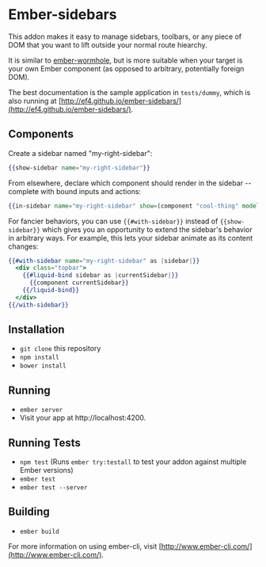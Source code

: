 # Ember-sidebars

This addon makes it easy to manage sidebars, toolbars, or any piece of DOM that you want to lift outside your normal route hiearchy.

It is similar to [ember-wormhole](https://github.com/yapplabs/ember-wormhole), but is more suitable when your target is your own Ember component (as opposed to arbitrary, potentially foreign DOM).

The best documentation is the sample application in `tests/dummy`, which is also running at [http://ef4.github.io/ember-sidebars/](http://ef4.github.io/ember-sidebars/).

## Components

Create a sidebar named "my-right-sidebar":

```hbs
{{show-sidebar name="my-right-sidebar"}}
```

From elsewhere, declare which component should render in the sidebar -- complete with bound inputs and actions:


```hbs
{{in-sidebar name="my-right-sidebar" show=(component "cool-thing" model=model launch=(action "launchIt") }}
```

For fancier behaviors, you can use `{{#with-sidebar}}` instead of `{{show-sidebar}}` which gives you an opportunity to extend the sidebar's behavior in arbitrary ways. For example, this lets your sidebar animate as its content changes:

```hbs
{{#with-sidebar name="my-right-sidebar" as |sidebar|}}
  <div class="topbar">
    {{#liquid-bind sidebar as |currentSidebar|}}
      {{component currentSidebar}}
    {{/liquid-bind}}
  </div>
{{/with-sidebar}}
```


## Installation

* `git clone` this repository
* `npm install`
* `bower install`

## Running

* `ember server`
* Visit your app at http://localhost:4200.

## Running Tests

* `npm test` (Runs `ember try:testall` to test your addon against multiple Ember versions)
* `ember test`
* `ember test --server`

## Building

* `ember build`

For more information on using ember-cli, visit [http://www.ember-cli.com/](http://www.ember-cli.com/).
